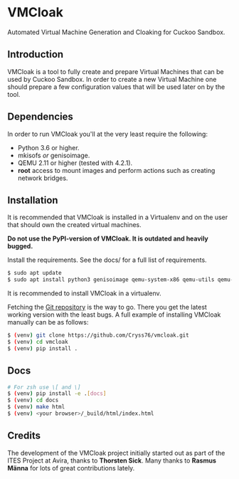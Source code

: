 VMCloak
=======

Automated Virtual Machine Generation and Cloaking for Cuckoo Sandbox.

Introduction
------------

VMCloak is a tool to fully create and prepare Virtual Machines that can be
used by Cuckoo Sandbox. In order to create a new Virtual Machine one should
prepare a few configuration values that will be used later on by the tool.

Dependencies
------------

In order to run VMCloak you'll at the very least require the following:

* Python 3.6 or higher.
* mkisofs *or* genisoimage.
* QEMU 2.11 or higher (tested with 4.2.1).
* **root** access to mount images and perform actions such as creating network bridges.


Installation
------------

It is recommended that VMCloak is installed in a Virtualenv and on the user
that should own the created virtual machines.

**Do not use the PyPI-version of VMCloak. It is outdated and heavily bugged.**

Install the requirements. See the docs/ for a full list of requirements.

```bash
$ sudo apt update
$ sudo apt install python3 genisoimage qemu-system-x86 qemu-utils qemu-system-common
```

It is recommended to install VMCloak in a virtualenv.

Fetching the [Git repository](https://github.com/Cryss76/vmcloak) is the way to go.
There you get the latest working version with the least bugs.
A full example of installing VMCloak manually can be
as follows:

```bash
$ (venv) git clone https://github.com/Cryss76/vmcloak.git
$ (venv) cd vmcloak
$ (venv) pip install .
```

Docs
----

```bash
# For zsh use \[ and \]
$ (venv) pip install -e .[docs]
$ (venv) cd docs
$ (venv) make html
$ (venv) <your browser>/_build/html/index.html
```

<!--
Usage
-----

For a quick walkthrough on the general usage of VMCloak, please refer to the
following blogpost: [http://jbremer.org/vmcloak3][blogpost].

[blogpost]: http://jbremer.org/vmcloak3

--->
<!---
Testing
-------

In order to run the VMCloak unit tests, which should be run on a custom build
server due to its huge resource requirements (i.e., setting up multiple
virtual machines is not something to take lightly), we provide some pointers
for setting up such an environment.

First of all, the _~/.vmcloak/config.json_ should be created containing a JSON
blob with, currently, one value. The _winxp.serialkey_ value should be
featured with a serial key that matches your Windows XP ISO file. An example
config.json file may look as follows.

```javascript
{
    "winxp": {
        "serialkey": "windows xp serial key here"
    }
}
```

Then install _pytest_ and _pytest-xdist_:

```bash
$ pip install -U pytest pytest-xdist
```

Mount all of the ISO files as required, for a default configuration this looks
as follows (the following commands should be run as _root_ user):

```bash
$ mkdir /mnt/winxp
$ mount -o loop,ro vms/winxppro.iso /mnt/winxp

$ mkdir /mnt/win7x64
$ mount -o loop,ro vms/win7ultimate.iso /mnt/win7x64

$ mkdir /mnt/win81x64
$ mount -o loop,ro vms/Win8.1_EnglishInternational_x64.iso /mnt/win81x64

$ mkdir /mnt/win10x64
$ mount -o loop,ro vms/Win10_1511_2_EnglishInternational_x64.iso /mnt/win10x64
```

Now we're going to run the actual unit tests. Note that we can speed them up
by specifying N unit tests to be ran in parallel. As most of the tests
actually install Windows or run a virtual machine, we recommend to run at most
one unit test per CPU core. Also reserve about two to four gigabytes of RAM
for each extra unit test in parallel. E.g., if you want to run four unit tests
in parallel, then your computer should have at least four CPU cores and 16GB
of RAM.

Finally run the unit tests:

```bash
py.test -n 8
```
--->
Credits
-------

The development of the VMCloak project initially started out as part of the
ITES Project at Avira, thanks to **Thorsten Sick**. Many thanks to
**Rasmus Männa** for lots of great contributions lately.


<!---
[![Coverage Status](https://coveralls.io/repos/github/jbremer/vmcloak/badge.svg)](https://coveralls.io/github/jbremer/vmcloak)
--->
